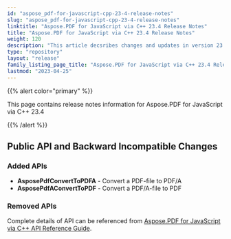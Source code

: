 ```yaml
---
id: "aspose_pdf-for-javascript-cpp-23-4-release-notes"
slug: "aspose_pdf-for-javascript-cpp-23-4-release-notes"
linktitle: "Aspose.PDF for JavaScript via C++ 23.4 Release Notes"
title: "Aspose.PDF for JavaScript via C++ 23.4 Release Notes"
weight: 120
description: "This article decsribes changes and updates in version 23.4 of Aspose.PDF for JavaScript via C++"
type: "repository"
layout: "release"
family_listing_page_title: "Aspose.PDF for JavaScript via C++ 23.4 Release Notes"
lastmod: "2023-04-25"
---
```


{{% alert color="primary" %}}

This page contains release notes information for Aspose.PDF for JavaScript via C++ 23.4

{{% /alert %}}

## Public API and Backward Incompatible Changes

### Added APIs

* **AsposePdfConvertToPDFA** - Convert a PDF-file to PDF/A
* **AsposePdfAConvertToPDF** - Convert a PDF/A-file to PDF

### Removed APIs

Complete details of API can be referenced from [Aspose.PDF for JavaScript via C++ API Reference Guide](https://reference.aspose.com/pdf/javascript-cpp/).